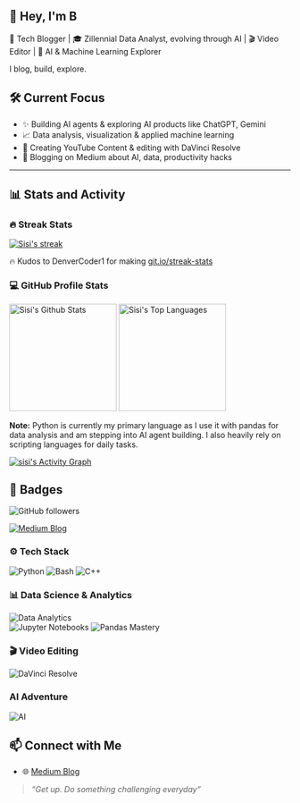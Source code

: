 ## 👋 Hey, I'm B

🚀 Tech Blogger | 🎓 Zillennial Data Analyst, evolving through AI | 🎬 Video Editor | 🤖 AI & Machine Learning Explorer

I blog, build, explore. 

## 🛠️ Current Focus
- ✨ Building AI agents & exploring AI products like ChatGPT, Gemini
- 📈 Data analysis, visualization & applied machine learning
- 🎥 Creating YouTube Content & editing with DaVinci Resolve
- 📖 Blogging on Medium about AI, data, productivity hacks

---

  <summary><h2>📊 Stats and Activity</h2></summary>

  <h3>🔥 Streak Stats</h3>

  <!-- GitHub Readme Streak Stats - https://github.com/DenverCoder1/github-readme-streak-stats -->
  <p>
    <a href="https://github.com/Lime-sisi/github-readme-streak-stats">
      <!-- Use https://streak-stats.demolab.com or self-host with your own Vercel app - visit https://git.io/streak-stats for instructions -->
      <img title="💡 The resources I use for displaying the beautiful stats is from git.io/streak-stats" alt="Sisi's streak" src="https://github-readme-streak-stats-eight.vercel.app/?user=Lime-sisi&theme=monokai-metallian&hide_border=true&short_numbers=true"/>
    </a>
    <p>🔥 Kudos to DenverCoder1 for making <a href="https://git.io/streak-stats">git.io/streak-stats</a></p>
  </p>

  <h3>💻 GitHub Profile Stats</h3>

  <!-- https://github.com/Lime-sisi/github-readme-stats -->

  <a href="https://github.com/Lime-sisi/github-readme-stats"><img alt="Sisi's Github Stats" src="https://denvercoder1-github-readme-stats.vercel.app/api/?username=Lime-sisi&show_icons=true&include_all_commits=true&count_private=true&theme=chartreuse-dark&hide_border=true&bg_color=1F222E&title_color=F85D7F&icon_color=F8D866" height="192px"/></a>
  <a href="https://github.com/Lime-sisi/github-readme-stats"><img alt="Sisi's Top Languages" src="https://denvercoder1-github-readme-stats.vercel.app/api/top-langs/?username=Lime-sisi&langs_count=8&layout=compact&theme=chartreuse-dark&hide_border=true&bg_color=1F222E&title_color=F85D7F&icon_color=F8D866&hide=Jupyter%20Notebook,Roff" height="192px"/></a>
  <br/>

  <b>Note:</b> Python is currently my primary language as I use it with pandas for data analysis and am stepping into AI agent building. I also heavily rely on scripting languages for daily tasks.
  <!-- https://github.com/Lime-sisi/github-readme-activity-graph -->

  <a href="https://github.com/Lime-sisi/github-readme-activity-graph"><img alt="sisi's Activity Graph" src="https://github-readme-activity-graph.vercel.app/graph/?username=Lime-sisi&bg_color=1F222E&color=F8D866&line=F85D7F&point=FFFFFF&hide_border=true" /></a>



## 🚩 Badges
![GitHub followers](https://img.shields.io/github/followers/Lime-sisi?label=Follow%20me%20on%20GitHub&style=social)

[![Medium Blog](https://img.shields.io/badge/Blog-Medium-black?logo=medium)](https://medium.com/@sisi_hj)

### ⚙️ Tech Stack
![Python](https://img.shields.io/badge/Python-3776AB?style=for-the-badge&logo=python&logoColor=white)
![Bash](https://img.shields.io/badge/Shell-Bash-4EAA25?style=for-the-badge&logo=gnubash&logoColor=white)
![C++](https://img.shields.io/badge/C++-00599C?style=for-the-badge&logo=c%2b%2b&logoColor=white)

### 📊 Data Science & Analytics
![Data Analytics](https://img.shields.io/badge/Data%20Analytics-Pandas-black)\
![Jupyter Notebooks](https://img.shields.io/badge/Notebooks-Jupyter-orange?logo=Jupyter)
![Pandas Mastery](https://img.shields.io/badge/Data%20Wrangling-Pandas-150458?logo=pandas)

### 🎬 Video Editing
![DaVinci Resolve](https://img.shields.io/badge/DaVinci%20Resolve-1f66c1?style=flat-square&logo=daVinciResolve)

### AI Adventure 
![AI](https://img.shields.io/badge/AI-Agent%20Builder-blueviolet)

## 📫 Connect with Me
- 🌐 [Medium Blog](https://medium.com/@sisi_hj)

> *“Get up. Do something challenging everyday”* 
